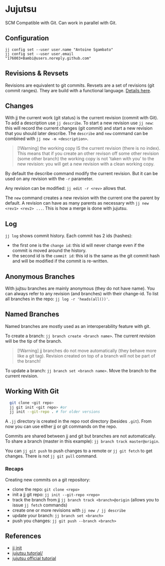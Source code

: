 # Jujutsu
SCM Compatible with Git. Can work in parallel with Git.

## Configuration
```
jj config set --user user.name "Antoine Sgambato"
jj config set --user user.email "176003+Bambi@users.noreply.github.com"
```

## Revisions & Revsets
Revisions are equivalent to git commits.
Revsets are a set of revisions (git commit ranges). They are build with a functional language.
[Details here](https://github.com/martinvonz/jj/blob/f3d6616057fb3db3f9227de3da930e319d29fcc7/docs/revsets.md).

## Changes
With jj the current work (git status) is the current revision (commit with Git).
To add a description use `jj describe`.
To start a new revision use `jj new`: this will record the current changes (git commit)
and start a new revision that you should later describe.
The `describe` and `new` command can be combined with `jj new -m <description>`.

> [!Warning] the working copy IS the current revision (there is no index).
> This means that if you create an other revison off some other revision (some other branch)
> the working copy is not 'taken with you' to the new revision: you will get a new revision
> with a clean working copy.

By default the describe command modify the current revision. But it can be used
on any revision with the `-r` parameter.

Any revision can be modified: `jj edit -r <rev>` allows that.

The `new` command creates a new revision with the current one the parent by default.
A revision can have as many parents as necessary with `jj new <rev1> <rev2> ...`.
This is how a merge is done with jujutsu.

## Log
`jj log` shows commit history.
Each commit has 2 ids (hashes):
- the first one is the `change id`: this id will never change even if the commit is
  moved around the history.
- the second id is the `commit id`: this id is the same as the git commit hash and
  will be modified if the commit is re-written.

## Anonymous Branches
With jujtsu branches are mainly anonymous (they do not have name). You can always
refer to any revision (and branches) with their change-id.
To list all branches in the repo: `jj log -r 'heads(all())'`.

## Named Branches
Named branches are mostly used as an interoperability feature with git.

To create a branch: `jj branch create <branch name>`. The current revision will
be the tip of the branch.

> [!Warning] jj branches do not move automatically (they behave more like a git tag).
> Revision created on top of a branch will not be part of the branch!

To update a branch: `jj branch set <branch name>`. Move the branch to the current revision.

## Working With Git
```sh
  git clone <git repo>
  jj git init <git repo> #or
  jj init --git-repo . # for older versions
```
A `.jj` directory is created in the repo root directory (besides `.git`).
From now you can use either jj or git commands on the repo.

Commits are shared between jj and git but branches are not automatically.
To share a branch (master in this example): `jj branch track master@origin`.

You can `jj git push` to push changes to a remote or `jj git fetch` to get changes.
There is not `jj git pull` command.

### Recaps
Creating new commits on a git repository:
- clone the repo: `git clone <repo>`
- init a jj git repo: `jj init --git-repo <repo>`
- track the branch from jj `jj branch track <branch>@origin`
  (allows you to issue `jj fetch` commands)
- create one or more revisions with `jj new / jj describe`
- update your branch: `jj branch set <branch>`
- push you changes: `jj git push --branch <branch>`

## References
- [jj init](https://v5.chriskrycho.com/essays/jj-init/)
- [jujutsu tutorial/](https://steveklabnik.github.io/jujutsu-tutorial/)
- [jujutsu official tutorial](https://martinvonz.github.io/jj/v0.13.0/tutorial/)
